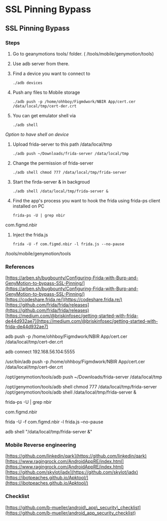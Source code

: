# SSL Pinning Bypass

## SSL Pinning Bypass

### Steps

1. Go to geanymotions tools/ folder. \( /tools/mobile/genymotion/tools\)  
2. Use adb server from there.  
3. Find a device you want to connect to  

   ```text
   ./adb devices
   ```

4. Push any files to Mobile storage  

   ```text
   ./adb push -p /home/ohhboy/Figmdwork/NBIR App/cert.cer /data/local/tmp/cert-der.crt
   ```

5. You can get emulator shell via  

   ```text
   ./adb shell
   ```

_Option to have shell on device_

1. Upload frida-server to this path /data/local/tmp  

   ```text
   ./adb push ~/Downloads/frida-server /data/local/tmp
   ```

2. Change the permission of frida-server  

   ```text
   ./adb shell chmod 777 /data/local/tmp/frida-server
   ```

3. Start the firda-server & in backgroud  

   ```text
   ./adb shell /data/local/tmp/frida-server &
   ```

4. Find the app's process you want to hook the frida using frida-ps client installed on PC  

   ```text
   frida-ps -U | grep nbir
   ```

com.figmd.nbir

1. Inject the frida.js  

   ```text
   frida -U -f com.figmd.nbir -l frida.js --no-pause
   ```

/tools/mobile/genymotion/tools

### **References**

[https://arben.sh/bugbounty/Configuring-Frida-with-Burp-and-GenyMotion-to-bypass-SSL-Pinning/](https://arben.sh/bugbounty/Configuring-Frida-with-Burp-and-GenyMotion-to-bypass-SSL-Pinning/)  
[https://codeshare.frida.re/](https://codeshare.frida.re/)  
[https://github.com/frida/frida/releases](https://github.com/frida/frida/releases)  
[https://medium.com/@briskinfosec/getting-started-with-frida-de44d932ae7](https://medium.com/@briskinfosec/getting-started-with-frida-de44d932ae7)

adb push -p /home/ohhboy/Figmdwork/NBIR App/cert.cer /data/local/tmp/cert-der.crt

adb connect 192.168.56.104:5555

/usr/bin/adb push -p /home/ohhboy/Figmdwork/NBIR App/cert.cer /data/local/tmp/cert-der.crt

/opt/genymotion/tools/adb push ~/Downloads/frida-server /data/local/tmp

/opt/genymotion/tools/adb shell chmod 777 /data/local/tmp/frida-server  
/opt/genymotion/tools/adb shell /data/local/tmp/frida-server &

frida-ps -U \| grep nbir

com.figmd.nbir

frida -U -f com.figmd.nbir -l frida.js –no-pause

adb shell "/data/local/tmp/frida-server &"

### **Mobile Reverse engineering**

[https://github.com/linkedin/qark](https://github.com/linkedin/qark)  
[https://www.ragingrock.com/AndroidAppRE/index.html](https://www.ragingrock.com/AndroidAppRE/index.html)  
[https://github.com/skylot/jadx](https://github.com/skylot/jadx)  
[https://ibotpeaches.github.io/Apktool/](https://ibotpeaches.github.io/Apktool/)

### **Checklist**

[https://github.com/b-mueller/android\_app\_security\_checklist](https://github.com/b-mueller/android_app_security_checklist)



